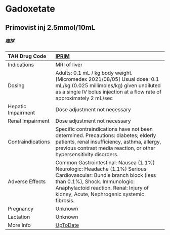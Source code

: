# Gadoxetate

## Primovist inj 2.5mmol/10mL

##### 臨採

| TAH Drug Code      | [IPRIM](https://www.tahsda.org.tw/drugs/hissearch.php?drug_code=IPRIM)                                                                                                                                                                      |
|:-------------------|:--------------------------------------------------------------------------------------------------------------------------------------------------------------------------------------------------------------------------------------------|
| Indications        | MRI of liver                                                                                                                                                                                                                                |
| Dosing             | Adults: 0.1 mL / kg body weight. [Micromedex 2021/08/05] Usual dose: 0.1 mL/kg (0.025 millimoles/kg) given undiluted as a single IV bolus injection at a flow rate of approximately 2 mL/sec                                                |
| Hepatic Impairment | Dose adjustment not necessary                                                                                                                                                                                                               |
| Renal Impairment   | Dose adjustment not necessary                                                                                                                                                                                                               |
| Contraindications  | Specific contraindications have not been determined. Precautions: diabetes; elderly patients, renal insufficiency, asthma, allergy, previous contrast media reaction, or other hypersensitivity disorders.                                  |
| Adverse Effects    | Common Gastrointestinal: Nausea (1.1%) Neurologic: Headache (1.1%) Serious Cardiovascular: Bundle branch block (less than 0.1%), Shock. Immunologic: Anaphylactoid reaction. Renal: Injury of kidney, Acute, Nephrogenic systemic fibrosis. |
| Pregnancy          | Unknown                                                                                                                                                                                                                                     |
| Lactation          | Unknown                                                                                                                                                                                                                                     |
| More Info          | [UpToDate](https://www.uptodate.com/contents/gadoxetate-drug-information)                                                                                                                                                                   |

